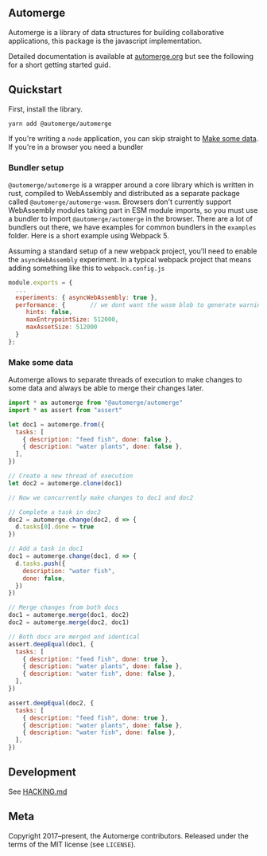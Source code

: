## Automerge

Automerge is a library of data structures for building collaborative
applications, this package is the javascript implementation.

Detailed documentation is available at [automerge.org](http://automerge.org/)
but see the following for a short getting started guid.

## Quickstart

First, install the library.

```
yarn add @automerge/automerge
```

If you're writing a `node` application, you can skip straight to [Make some
data](#make-some-data). If you're in a browser you need a bundler

### Bundler setup

`@automerge/automerge` is a wrapper around a core library which is written in
rust, compiled to WebAssembly and distributed as a separate package called
`@automerge/automerge-wasm`. Browsers don't currently support WebAssembly
modules taking part in ESM module imports, so you must use a bundler to import
`@automerge/automerge` in the browser. There are a lot of bundlers out there, we
have examples for common bundlers in the `examples` folder. Here is a short
example using Webpack 5.

Assuming a standard setup of a new webpack project, you'll need to enable the
`asyncWebAssembly` experiment. In a typical webpack project that means adding
something like this to `webpack.config.js`

```javascript
module.exports = {
  ...
  experiments: { asyncWebAssembly: true },
  performance: {       // we dont want the wasm blob to generate warnings
     hints: false,
     maxEntrypointSize: 512000,
     maxAssetSize: 512000
  }
};
```

### Make some data

Automerge allows to separate threads of execution to make changes to some data
and always be able to merge their changes later.

```javascript
import * as automerge from "@automerge/automerge"
import * as assert from "assert"

let doc1 = automerge.from({
  tasks: [
    { description: "feed fish", done: false },
    { description: "water plants", done: false },
  ],
})

// Create a new thread of execution
let doc2 = automerge.clone(doc1)

// Now we concurrently make changes to doc1 and doc2

// Complete a task in doc2
doc2 = automerge.change(doc2, d => {
  d.tasks[0].done = true
})

// Add a task in doc1
doc1 = automerge.change(doc1, d => {
  d.tasks.push({
    description: "water fish",
    done: false,
  })
})

// Merge changes from both docs
doc1 = automerge.merge(doc1, doc2)
doc2 = automerge.merge(doc2, doc1)

// Both docs are merged and identical
assert.deepEqual(doc1, {
  tasks: [
    { description: "feed fish", done: true },
    { description: "water plants", done: false },
    { description: "water fish", done: false },
  ],
})

assert.deepEqual(doc2, {
  tasks: [
    { description: "feed fish", done: true },
    { description: "water plants", done: false },
    { description: "water fish", done: false },
  ],
})
```

## Development

See [HACKING.md](./HACKING.md)

## Meta

Copyright 2017–present, the Automerge contributors. Released under the terms of the
MIT license (see `LICENSE`).
